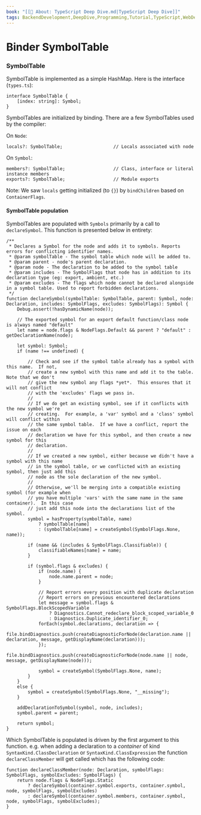 ```yaml
---
book: "[[📓 About꞉ TypeScript Deep Dive.md|TypeScript Deep Dive]]"
tags: BackendDevelopment,DeepDive,Programming,Tutorial,TypeScript,WebDevelopment
---
```


# Binder SymbolTable

### SymbolTable

SymbolTable is implemented as a simple HashMap. Here is the interface (`types.ts`):

```
interface SymbolTable {
    [index: string]: Symbol;
}
```

SymbolTables are initialized by binding. There are a few SymbolTables used by the compiler:

On `Node`:

```
locals?: SymbolTable;                   // Locals associated with node
```

On `Symbol`:

```
members?: SymbolTable;                  // Class, interface or literal instance members
exports?: SymbolTable;                  // Module exports
```

Note: We saw `locals` getting initialized (to `{}`) by `bindChildren` based on `ContainerFlags`.

#### SymbolTable population

SymbolTables are populated with `Symbols` primarily by a call to `declareSymbol`. This function is presented below in entirety:

```
/**
 * Declares a Symbol for the node and adds it to symbols. Reports errors for conflicting identifier names.
 * @param symbolTable - The symbol table which node will be added to.
 * @param parent - node's parent declaration.
 * @param node - The declaration to be added to the symbol table
 * @param includes - The SymbolFlags that node has in addition to its declaration type (eg: export, ambient, etc.)
 * @param excludes - The flags which node cannot be declared alongside in a symbol table. Used to report forbidden declarations.
 */
function declareSymbol(symbolTable: SymbolTable, parent: Symbol, node: Declaration, includes: SymbolFlags, excludes: SymbolFlags): Symbol {
    Debug.assert(!hasDynamicName(node));

    // The exported symbol for an export default function/class node is always named "default"
    let name = node.flags & NodeFlags.Default && parent ? "default" : getDeclarationName(node);

    let symbol: Symbol;
    if (name !== undefined) {

        // Check and see if the symbol table already has a symbol with this name.  If not,
        // create a new symbol with this name and add it to the table.  Note that we don't
        // give the new symbol any flags *yet*.  This ensures that it will not conflict
        // with the 'excludes' flags we pass in.
        //
        // If we do get an existing symbol, see if it conflicts with the new symbol we're
        // creating.  For example, a 'var' symbol and a 'class' symbol will conflict within
        // the same symbol table.  If we have a conflict, report the issue on each
        // declaration we have for this symbol, and then create a new symbol for this
        // declaration.
        //
        // If we created a new symbol, either because we didn't have a symbol with this name
        // in the symbol table, or we conflicted with an existing symbol, then just add this
        // node as the sole declaration of the new symbol.
        //
        // Otherwise, we'll be merging into a compatible existing symbol (for example when
        // you have multiple 'vars' with the same name in the same container).  In this case
        // just add this node into the declarations list of the symbol.
        symbol = hasProperty(symbolTable, name)
            ? symbolTable[name]
            : (symbolTable[name] = createSymbol(SymbolFlags.None, name));

        if (name && (includes & SymbolFlags.Classifiable)) {
            classifiableNames[name] = name;
        }

        if (symbol.flags & excludes) {
            if (node.name) {
                node.name.parent = node;
            }

            // Report errors every position with duplicate declaration
            // Report errors on previous encountered declarations
            let message = symbol.flags & SymbolFlags.BlockScopedVariable
                ? Diagnostics.Cannot_redeclare_block_scoped_variable_0
                : Diagnostics.Duplicate_identifier_0;
            forEach(symbol.declarations, declaration => {
                file.bindDiagnostics.push(createDiagnosticForNode(declaration.name || declaration, message, getDisplayName(declaration)));
            });
            file.bindDiagnostics.push(createDiagnosticForNode(node.name || node, message, getDisplayName(node)));

            symbol = createSymbol(SymbolFlags.None, name);
        }
    }
    else {
        symbol = createSymbol(SymbolFlags.None, "__missing");
    }

    addDeclarationToSymbol(symbol, node, includes);
    symbol.parent = parent;

    return symbol;
}
```

Which SymbolTable is populated is driven by the first argument to this function. e.g. when adding a declaration to a _container_ of kind `SyntaxKind.ClassDeclaration` or `SyntaxKind.ClassExpression` the function `declareClassMember` will get called which has the following code:

```
function declareClassMember(node: Declaration, symbolFlags: SymbolFlags, symbolExcludes: SymbolFlags) {
    return node.flags & NodeFlags.Static
        ? declareSymbol(container.symbol.exports, container.symbol, node, symbolFlags, symbolExcludes)
        : declareSymbol(container.symbol.members, container.symbol, node, symbolFlags, symbolExcludes);
}
```